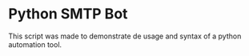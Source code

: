 # Python SMTP Bot

This script was made to demonstrate de usage and syntax of a python automation tool.
